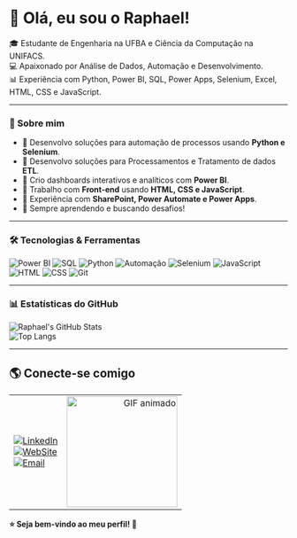 # 👋 Olá, eu sou o Raphael!  

🎓 Estudante de Engenharia na UFBA e Ciência da Computação na UNIFACS.  
💻 Apaixonado por Análise de Dados, Automação e Desenvolvimento.  
📊 Experiência com Python, Power BI, SQL, Power Apps, Selenium, Excel, HTML, CSS e JavaScript.  

---

### 🚀 Sobre mim  

- 🔹 Desenvolvo soluções para automação de processos usando **Python e Selenium**.
- 🔹 Desenvolvo soluções para Processamentos e Tratamento de dados **ETL**.  
- 🔹 Crio dashboards interativos e analíticos com **Power BI**.  
- 🔹 Trabalho com **Front-end** usando **HTML, CSS e JavaScript**.  
- 🔹 Experiência com **SharePoint, Power Automate e Power Apps**.  
- 🔹 Sempre aprendendo e buscando desafios!  

---

### 🛠️ Tecnologias & Ferramentas  

![Power BI](https://img.shields.io/badge/Power%20BI-F2C811?style=for-the-badge&logo=power-bi&logoColor=black) ![SQL](https://img.shields.io/badge/SQL-CC2927?style=for-the-badge&logo=database&logoColor=white) ![Python](https://img.shields.io/badge/Python-3776AB?style=for-the-badge&logo=python&logoColor=white) ![Automação](https://img.shields.io/badge/Automação-007ACC?style=for-the-badge&logo=automation&logoColor=white) ![Selenium](https://img.shields.io/badge/Selenium-43B02A?style=for-the-badge&logo=selenium&logoColor=white) ![JavaScript](https://img.shields.io/badge/JavaScript-F7DF1E?style=for-the-badge&logo=javascript&logoColor=black) ![HTML](https://img.shields.io/badge/HTML-E34F26?style=for-the-badge&logo=html5&logoColor=white) ![CSS](https://img.shields.io/badge/CSS-1572B6?style=for-the-badge&logo=css3&logoColor=white) ![Git](https://img.shields.io/badge/Git-F05032?style=for-the-badge&logo=git&logoColor=white)  

---

### 📊 Estatísticas do GitHub  

![Raphael's GitHub Stats](https://github-readme-stats.vercel.app/api?username=Raphaelspinheiro&show_icons=true&theme=radical)  
![Top Langs](https://github-readme-stats.vercel.app/api/top-langs/?username=Raphaelspinheiro&layout=compact&theme=radical)  

---


## 🌎 Conecte-se comigo

<table style="border-collapse: collapse; border: none;">
  <tr>
    <td>
      <a href="https://www.linkedin.com/in/raphael-pinheiro-b3062724b">
        <img src="https://img.shields.io/badge/LinkedIn-0077B5?style=for-the-badge&logo=linkedin&logoColor=white" alt="LinkedIn">
      </a><br>
      <a href="https://raphaelspinheiro.github.io/">
        <img src="https://img.shields.io/badge/WebSite-E4405F?style=for-the-badge&logo=WebSite&logoColor=white" alt="WebSite">
      </a><br>
      <a href="mailto:raphaelspinheiro@hotmail.com">
        <img src="https://img.shields.io/badge/Email-D14836?style=for-the-badge&logo=gmail&logoColor=white" alt="Email">
      </a>
    </td>
    <td align="right">
      <img src="https://media0.giphy.com/media/v1.Y2lkPTc5MGI3NjExN2d5OGdlY3FnZzFxOHlvYWV3bjcydHV6bzJqNzVnY3pzbGpkZ3EwYyZlcD12MV9pbnRlcm5hbF9naWZfYnlfaWQmY3Q9Zw/bmIlbQHuyYNIEt6lD3/giphy.gif" width="200" alt="GIF animado">
    </td>
  </tr>
</table>

**⭐ Seja bem-vindo ao meu perfil! 🚀**
